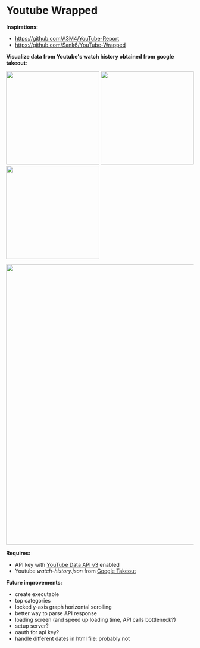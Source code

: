 # Youtube Wrapped  

**Inspirations:** 
- https://github.com/A3M4/YouTube-Report
- https://github.com/Sank6/YouTube-Wrapped


**Visualize data from Youtube's watch history obtained from google takeout**:
<p float="left"> 
  <img src="https://user-images.githubusercontent.com/103323204/179581096-e8004bff-747e-4835-a2ac-791c6f6b0fb1.png" width="250" />          
  <img src="https://user-images.githubusercontent.com/103323204/179581176-2a650585-ea9d-48a9-b7c6-77b9f409bb54.png" width="250" />        
  <img src="https://user-images.githubusercontent.com/103323204/179581232-66e4f9af-9aea-4a99-97e4-300241da9973.png" width="250" />       
</p>  

<img src="https://user-images.githubusercontent.com/103323204/179576215-5a5faded-cc40-4a08-a345-51758bcfe9c2.png" width="750" /> 



**Requires:**
- API key with [YouTube Data API v3](https://console.cloud.google.com/marketplace/product/google/youtube.googleapis.com?q=search&referrer=search&project=youtube-347807) enabled
- Youtube *watch-history.json* from [Google Takeout](https://takeout.google.com/settings/takeout)


**Future improvements:**
- create executable  
- top categories
- locked y-axis graph horizontal scrolling
- better way to parse API response 
- loading screen (and speed up loading time, API calls bottleneck?)
- setup server?
- oauth for api key?
- handle different dates in html file: probably not
